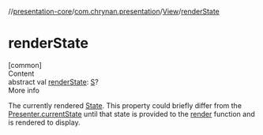 //[presentation-core](../../../index.md)/[com.chrynan.presentation](../index.md)/[View](index.md)/[renderState](render-state.md)



# renderState  
[common]  
Content  
abstract val [renderState](render-state.md): [S](index.md)?  
More info  


The currently rendered [State](../-state/index.md). This property could briefly differ from the [Presenter.currentState](../-presenter/current-state.md) until that state is provided to the [render](render.md) function and is rendered to display.

  




